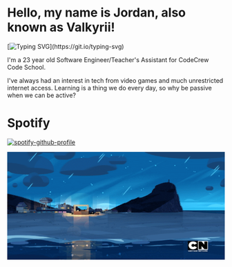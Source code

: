 # Hello, my name is Jordan, also known as Valkyrii!

[![Typing SVG](https://readme-typing-svg.demolab.com?font=Sriracha&duration=3000&pause=1000&color=F78A1A&center=true&random=false&width=435&lines=I+am+a+Software+Engineer.;I+am+a+Teacher's+Assistant+at+CodeCrew.;I+am+a+Musician.;I+am+a+Gamer.;I+am+a+Chill+Dude.)](https://git.io/typing-svg)

I'm a 23 year old Software Engineer/Teacher's Assistant for CodeCrew Code School.

I've always had an interest in tech from video games and much unrestricted internet access. Learning is a thing we do every day, so why be passive when we can be active?

# Spotify
[![spotify-github-profile](https://spotify-github-profile.vercel.app/api/view?uid=james3160&cover_image=true&theme=novatorem&show_offline=false&background_color=121212&interchange=false&bar_color=e28708&bar_color_cover=false)](https://github.com/kittinan/spotify-github-profile)

<p align="center">
<img src="SU_BeachStage.gif" alt="Jordan Hobson Headshot" height=250px width=5800px/>
</p>



